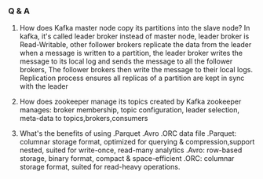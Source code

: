 ### Q & A

1. How does Kafka master node copy its partitions into the slave node?
   In kafka, it's called leader broker instead of master node,
   leader broker is Read-Writable, other follower brokers replicate the data from the leader
   when a message is written to a partition, the leader broker writes the message to its local log and sends
   the message to all the follower brokers, The follower brokers then write the message to their local logs.
   Replication process ensures all replicas of a partition are kept in sync with the leader

2. How does zookeeper manage its topics created by Kafka
   zookeeper manages: broker membership, topic configuration, leader selection, meta-data to topics,brokers,consumers

3. What's the benefits of using .Parquet .Avro .ORC data file
   .Parquet: columnar storage format, optimized for querying & compression,support nested, suited for write-once,
   read-many analytics
   .Avro: row-based storage, binary format, compact & space-efficient
   .ORC: columnar storage format, suited for read-heavy operations.

#